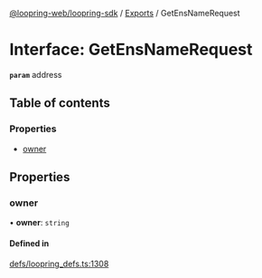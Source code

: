 [@loopring-web/loopring-sdk](../README.md) / [Exports](../modules.md) / GetEnsNameRequest

# Interface: GetEnsNameRequest

**`param`** address

## Table of contents

### Properties

- [owner](GetEnsNameRequest.md#owner)

## Properties

### owner

• **owner**: `string`

#### Defined in

[defs/loopring_defs.ts:1308](https://github.com/Loopring/loopring_sdk/blob/6d0be7c/src/defs/loopring_defs.ts#L1308)
